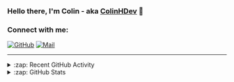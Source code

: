 ### Hello there, I'm Colin - aka [ColinHDev](https://github.com/ColinHDev) 👋

### Connect with me:

<a href="https://github.com/ColinHDev"><img src="https://img.icons8.com/bubbles/60/000000/github.png" alt="GitHub"/></a>
<a href="mailto:colinheidfeld@gmail.com"><img src="https://img.icons8.com/bubbles/60/000000/gmail-new.png" alt="Mail"/></a>


---


<details>
  <summary>:zap: Recent GitHub Activity</summary>

<!--START_SECTION:activity-->
1. ❗ Opened issue [#2088](https://github.com/OpenEnergyPlatform/ontology/issues/2088) in [OpenEnergyPlatform/ontology](https://github.com/OpenEnergyPlatform/ontology)
2. 🗣 Commented on [#2042](https://github.com/OpenEnergyPlatform/ontology/pull/2042#issuecomment-2931178181) in [OpenEnergyPlatform/ontology](https://github.com/OpenEnergyPlatform/ontology)
3. 🎉 Merged PR [#2086](https://github.com/OpenEnergyPlatform/ontology/pull/2086) in [OpenEnergyPlatform/ontology](https://github.com/OpenEnergyPlatform/ontology)
4. 💪 Opened PR [#2086](https://github.com/OpenEnergyPlatform/ontology/pull/2086) in [OpenEnergyPlatform/ontology](https://github.com/OpenEnergyPlatform/ontology)
5. 🚀 Published release [v2.8.0](https://github.com/OpenEnergyPlatform/ontology/releases/tag/v2.8.0) in [OpenEnergyPlatform/ontology](https://github.com/OpenEnergyPlatform/ontology)
6. 🔒 Closed issue [#2044](https://github.com/OpenEnergyPlatform/ontology/issues/2044) in [OpenEnergyPlatform/ontology](https://github.com/OpenEnergyPlatform/ontology)
7. 🎉 Merged PR [#2073](https://github.com/OpenEnergyPlatform/ontology/pull/2073) in [OpenEnergyPlatform/ontology](https://github.com/OpenEnergyPlatform/ontology)
8. 💪 Opened PR [#39](https://github.com/OpenEnergyPlatform/oeo-tools/pull/39) in [OpenEnergyPlatform/oeo-tools](https://github.com/OpenEnergyPlatform/oeo-tools)
9. ❗ Opened issue [#38](https://github.com/OpenEnergyPlatform/oeo-tools/issues/38) in [OpenEnergyPlatform/oeo-tools](https://github.com/OpenEnergyPlatform/oeo-tools)
10. 🔒 Closed issue [#34](https://github.com/OpenEnergyPlatform/oeo-tools/issues/34) in [OpenEnergyPlatform/oeo-tools](https://github.com/OpenEnergyPlatform/oeo-tools)
<!--END_SECTION:activity-->

</details>

<details>
  <summary>:zap: GitHub Stats</summary>

  <img alt="ColinHDev's GitHub Stats" src="https://github-readme-stats.vercel.app/api?username=ColinHDev&theme=dark&count_private=true&show_icons=true&hide_rank=true&include_all_commits=true" />
  <img alt="ColinHDev's GitHub Stats" src="https://github-readme-stats.vercel.app/api/top-langs/?username=ColinHDev&theme=dark&show_icons=true" />
  <img alt="ColinHDev's GitHub Stats" src="https://github-profile-trophy.vercel.app/?username=ColinHDev&theme=darkhub" />

</details>
